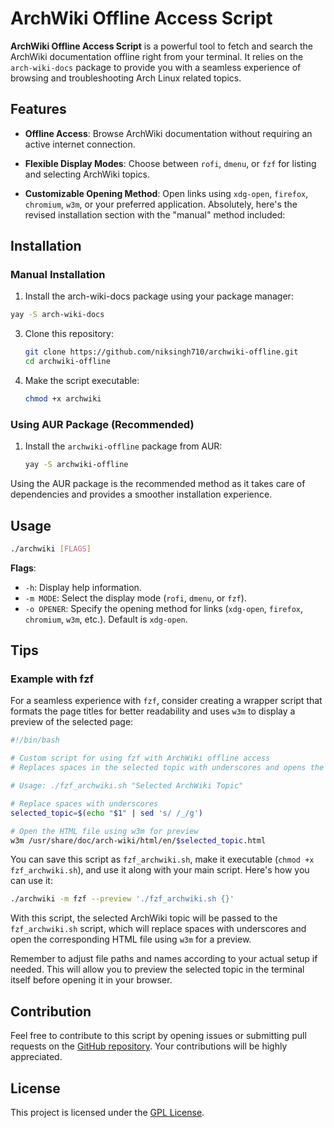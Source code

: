 # ArchWiki Offline Access Script

**ArchWiki Offline Access Script** is a powerful tool to fetch and search the ArchWiki documentation offline right from your terminal. It relies on the `arch-wiki-docs` package to provide you with a seamless experience of browsing and troubleshooting Arch Linux related topics.

## Features

- **Offline Access**: Browse ArchWiki documentation without requiring an active internet connection.

- **Flexible Display Modes**: Choose between `rofi`, `dmenu`, or `fzf` for listing and selecting ArchWiki topics.

- **Customizable Opening Method**: Open links using `xdg-open`, `firefox`, `chromium`, `w3m`, or your preferred application.
Absolutely, here's the revised installation section with the "manual" method included:

## Installation

### Manual Installation
1. Install the arch-wiki-docs package using your package manager:
  ```bash
  yay -S arch-wiki-docs
  ```

3. Clone this repository:

    ```bash
    git clone https://github.com/niksingh710/archwiki-offline.git
    cd archwiki-offline
    ```

4. Make the script executable:

    ```bash
    chmod +x archwiki
    ```

### Using AUR Package (Recommended)
1. Install the `archwiki-offline` package from AUR:

    ```bash
    yay -S archwiki-offline
    ```

Using the AUR package is the recommended method as it takes care of dependencies and provides a smoother installation experience.

## Usage

```bash
./archwiki [FLAGS]
```

**Flags**:

- `-h`: Display help information.
- `-m MODE`: Select the display mode (`rofi`, `dmenu`, or `fzf`).
- `-o OPENER`: Specify the opening method for links (`xdg-open`, `firefox`, `chromium`, `w3m`, etc.). Default is `xdg-open`.

## Tips

### Example with fzf

For a seamless experience with `fzf`, consider creating a wrapper script that formats the page titles for better readability and uses `w3m` to display a preview of the selected page:

```bash
#!/bin/bash

# Custom script for using fzf with ArchWiki offline access
# Replaces spaces in the selected topic with underscores and opens the corresponding HTML file in w3m for preview

# Usage: ./fzf_archwiki.sh "Selected ArchWiki Topic"

# Replace spaces with underscores
selected_topic=$(echo "$1" | sed 's/ /_/g')

# Open the HTML file using w3m for preview
w3m /usr/share/doc/arch-wiki/html/en/$selected_topic.html
```

You can save this script as `fzf_archwiki.sh`, make it executable (`chmod +x fzf_archwiki.sh`), and use it along with your main script. Here's how you can use it:

```bash
./archwiki -m fzf --preview './fzf_archwiki.sh {}'
```

With this script, the selected ArchWiki topic will be passed to the `fzf_archwiki.sh` script, which will replace spaces with underscores and open the corresponding HTML file using `w3m` for a preview.

Remember to adjust file paths and names according to your actual setup if needed.
This will allow you to preview the selected topic in the terminal itself before opening it in your browser.

## Contribution

Feel free to contribute to this script by opening issues or submitting pull requests on the [GitHub repository](https://github.com/niksingh710/archwiki-offline). Your contributions will be highly appreciated.

## License

This project is licensed under the [GPL License](LICENSE).

